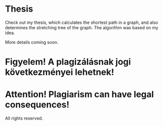 # Thesis

Check out my thesis, which calculates the shortest path in a graph, and also determines the stretching tree of the graph. The algorithm was based on my idea.

More details coming soon.

# Figyelem! A plagizálásnak jogi következményei lehetnek!
# Attention! Plagiarism can have legal consequences!

All rights reserved. 

